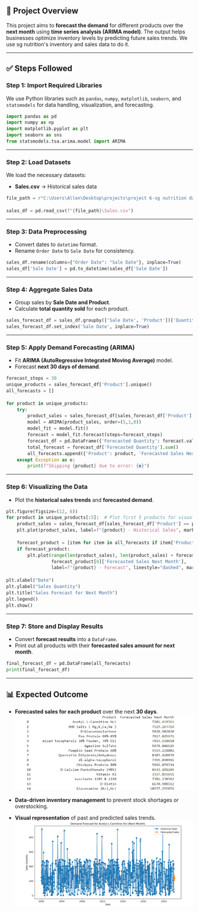 
## 📌 Project Overview

This project aims to **forecast the demand** for different products over the **next month** using **time series analysis (ARIMA model)**. The output helps businesses optimize inventory levels by predicting future sales trends. We use sg nutrition's inventory and sales data to do it.

---

## ✅ Steps Followed

### **Step 1: Import Required Libraries**

We use Python libraries such as `pandas`, `numpy`, `matplotlib`, `seaborn`, and `statsmodels` for data handling, visualization, and forecasting.

```python
import pandas as pd
import numpy as np
import matplotlib.pyplot as plt
import seaborn as sns
from statsmodels.tsa.arima.model import ARIMA
```

---

### **Step 2: Load Datasets**

We load the necessary datasets:

- **Sales.csv** → Historical sales data

```python
file_path = r"C:\Users\Allen\Desktop\projects\project 6-sg nutrition data base analysis\data set"

sales_df = pd.read_csv(f"{file_path}\Sales.csv")
```

---

### **Step 3: Data Preprocessing**

- Convert dates to `datetime` format.
- Rename `Order Date` to `Sale Date` for consistency.

```python
sales_df.rename(columns={"Order Date": "Sale Date"}, inplace=True)
sales_df['Sale Date'] = pd.to_datetime(sales_df['Sale Date'])
```

---

### **Step 4: Aggregate Sales Data**

- Group sales by **Sale Date and Product**.
- Calculate **total quantity sold** for each product.

```python
sales_forecast_df = sales_df.groupby(['Sale Date', 'Product'])['Quantity'].sum().reset_index()
sales_forecast_df.set_index('Sale Date', inplace=True)
```

---

### **Step 5: Apply Demand Forecasting (ARIMA)**

- Fit **ARIMA (AutoRegressive Integrated Moving Average)** model.
- Forecast **next 30 days of demand**.

```python
forecast_steps = 30
unique_products = sales_forecast_df['Product'].unique()
all_forecasts = []

for product in unique_products:
    try:
        product_sales = sales_forecast_df[sales_forecast_df['Product'] == product]['Quantity']
        model = ARIMA(product_sales, order=(5,1,0))
        model_fit = model.fit()
        forecast = model_fit.forecast(steps=forecast_steps)
        forecast_df = pd.DataFrame({'Forecasted Quantity': forecast.values, 'Product': product})
        total_forecast = forecast_df['Forecasted Quantity'].sum()
        all_forecasts.append({'Product': product, 'Forecasted Sales Next Month': total_forecast})
    except Exception as e:
        print(f"Skipping {product} due to error: {e}")
```

---

### **Step 6: Visualizing the Data**

- Plot the **historical sales trends** and **forecasted demand**.

```python
plt.figure(figsize=(12, 6))
for product in unique_products[:5]:  # Plot first 5 products for visualization
    product_sales = sales_forecast_df[sales_forecast_df['Product'] == product]['Quantity']
    plt.plot(product_sales, label=f"{product} - Historical Sales", marker="o")
    
    forecast_product = [item for item in all_forecasts if item['Product'] == product]
    if forecast_product:
        plt.plot(range(len(product_sales), len(product_sales) + forecast_steps), 
                 forecast_product[0]['Forecasted Sales Next Month'], 
                 label=f"{product} - Forecast", linestyle="dashed", marker="o")

plt.xlabel("Date")
plt.ylabel("Sales Quantity")
plt.title("Sales Forecast for Next Month")
plt.legend()
plt.show()
```

---

### **Step 7: Store and Display Results**

- Convert **forecast results** into a `DataFrame`.
- Print out all products with their **forecasted sales amount for next month**.

```python
final_forecast_df = pd.DataFrame(all_forecasts)
print(final_forecast_df)
```

---

## 📊 Expected Outcome

- **Forecasted sales for each product** over the next **30 days**.
  ![Alt text](https://github.com/allenissuperme/Demand-Forecasting-for-Inventory-Management-with-Python/blob/main/forecasted%20sales%20next%20month%20outcome.png?raw=true)

- **Data-driven inventory management** to prevent stock shortages or overstocking.
- **Visual representation** of past and predicted sales trends.
  ![Alt text](https://github.com/allenissuperme/Demand-Forecasting-for-Inventory-Management-with-Python/blob/main/visualization.png?raw=true)






